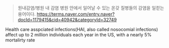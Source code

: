 >원내감염/병원 내 감염
>병원 안에서 일어날 수 있는 온갖 질병들의 감염을 일컫는 용어이다.
>https://terms.naver.com/entry.naver?docId=1179415&cid=40942&categoryId=32749

Health care asspciated infections(HAI, also called nosocomial infections) affect up to 2 million individuals each year in the US, with a nearly 5% mortalirty rate